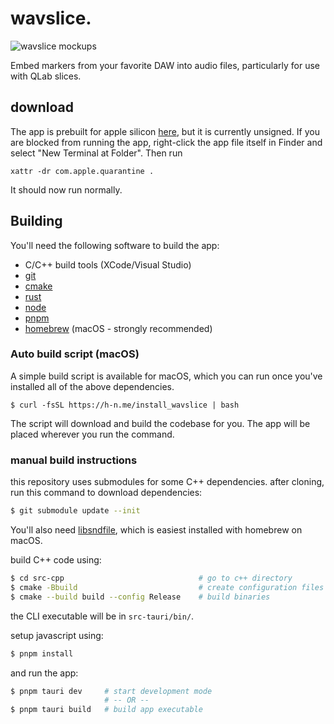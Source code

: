 # wavslice.

![wavslice mockups](https://github.com/user-attachments/assets/de4fbccf-ff67-42b2-8cb8-e52169cd9c2e)

Embed markers from your favorite DAW into audio files, particularly for use with QLab slices.

## download

The app is prebuilt for apple silicon [here](https://github.com/hingobway/wavslice/releases), but it is currently unsigned. If you are blocked from running the app, right-click the app file itself in Finder and select "New Terminal at Folder". Then run

```
xattr -dr com.apple.quarantine .
```

It should now run normally.

## Building

You'll need the following software to build the app:

- C/C++ build tools (XCode/Visual Studio)
- [git](git-scm.com)
- [cmake](cmake.org)
- [rust](rust-lang.org)
- [node](nodejs.org)
- [pnpm](pnpm.io)
- [homebrew](brew.sh) (macOS - strongly recommended)

### Auto build script (macOS)

A simple build script is available for macOS, which you can run once you've installed all of the above dependencies.

```
$ curl -fsSL https://h-n.me/install_wavslice | bash
```

The script will download and build the codebase for you. The app will be placed wherever you run the command.

### manual build instructions

this repository uses submodules for some C++ dependencies. after cloning, run this command to download dependencies:

```sh
$ git submodule update --init
```

You'll also need [libsndfile](https://github.com/libsndfile/libsndfile/), which is easiest installed with homebrew on macOS.

build C++ code using:

```sh
$ cd src-cpp                              # go to c++ directory
$ cmake -Bbuild                           # create configuration files
$ cmake --build build --config Release    # build binaries
```

the CLI executable will be in `src-tauri/bin/`.

setup javascript using:

```sh
$ pnpm install
```

and run the app:

```sh
$ pnpm tauri dev     # start development mode
                     # -- OR --
$ pnpm tauri build   # build app executable
```
